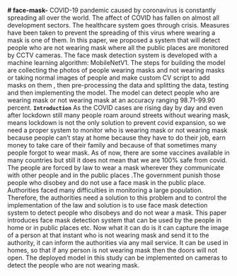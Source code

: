 **# face-mask-**
COVID-19 pandemic caused by coronavirus is 
constantly spreading all over the world. The affect of COVID 
has fallen on almost all development sectors. The healthcare 
system goes through crisis. Measures have been taken to 
prevent the spreading of this virus where wearing a mask is 
one of them. In this paper, we proposed a system that will 
detect people who are not wearing mask where all the public 
places are monitored by CCTV cameras. The face mask 
detection system is developed with a machine learning 
algorithm: MobileNetV1. The steps for building the model are 
collecting the photos of people wearing masks and not wearing 
masks or taking normal images of people and make custom CV 
script to add masks on them , then pre-processing the data and 
splitting the data, testing and then implementing the model.
The model can detect people who are wearing mask or not 
wearing mask at an accuracy ranging 98.71-99.90 percent.
**`Introduction`**
As the COVID cases are rising day by day and even after 
lockdown still many people roam around streets without 
wearing mask, means lockdown is not the only solution to 
prevent covid expansion, so we need a proper system to 
monitor who is wearing mask or not wearing mask because 
people can’t stay at home because they have to do their job, 
earn money to take care of their family and because of that 
sometimes many people forgot to wear mask. As of now,
there are some vaccines available in many countries but still 
it does not mean that we are 100% safe from covid.
The people are forced by law to wear a mask wherever they 
communicate with other people and in the public places
.The government punish those people who disobey and do 
not use a face mask in the public place.
Authorities faced many difficulties in monitoring a large 
population. Therefore, the authorities need a solution to this 
problem and to control the implementation of the law and 
solution is to use face mask detection system to detect people who disobeys and do not wear a mask.
This paper introduces face mask detection system that can 
be used by the people in home or in public places etc. Now 
what it can do is it can capture the image of a person at that 
instant who is not wearing mask and send it to the authority, it 
can inform the authorities via any mail service. It can be used 
in homes, so that if any person is not wearing mask then the 
doors will not open.
The deployed model in this study can be implemented on 
cameras to detect the people who are not wearing mask. 

